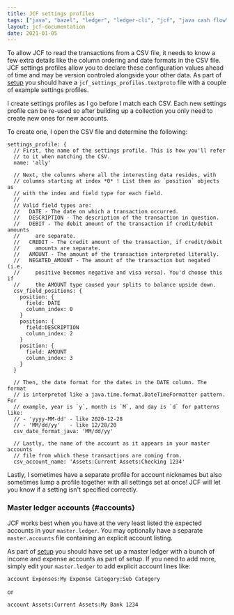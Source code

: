 ```yaml
---
title: JCF settings profiles
tags: ["java", "bazel", "ledger", "ledger-cli", "jcf", "java cash flow", "settings", "profiles", "csv"]
layout: jcf-documentation
date: 2021-01-05
---
```


To allow JCF to read the transactions from a CSV file, it needs to know a few extra details like the column ordering and date formats in the CSV file. JCF settings profiles allow you to declare these configuration values ahead of time and may be version controled alongside your other data. As part of [setup](/jcf/setup.html#create-the-repo) you should have a `jcf_settings_profiles.textproto` file with a couple of example settings profiles.

I create settings profiles as I go before I match each CSV. Each new settings profile can be re-used so after building up a collection you only need to create new ones for new accounts.

To create one, I open the CSV file and determine the following:

```
settings_profile: {
  // First, the name of the settings profile. This is how you'll refer
  // to it when matching the CSV.
  name: 'ally'

  // Next, the columns where all the interesting data resides, with
  // columns starting at index *0* ! List them as `position` objects as
  // with the index and field type for each field.
  //
  // Valid field types are:
  //   DATE - The date on which a transaction occurred.
  //   DESCRIPTION - The description of the transaction in question.
  //   DEBIT - The debit amount of the transaction if credit/debit amounts
  //     are separate.
  //   CREDIT - The credit amount of the transaction, if credit/debit
  //     amounts are separate.
  //   AMOUNT - The amount of the transaction interpreted literally.
  //   NEGATED_AMOUNT - The amount of the transaction but negated (i.e.
  //     positive becomes negative and visa versa). You'd choose this if
  //     the AMOUNT type caused your splits to balance upside down.
  csv_field_positions: {
    position: {
      field: DATE
      column_index: 0
    }
    position: {
      field:DESCRIPTION
      column_index: 2
    }
    position: {
      field: AMOUNT
      column_index: 3
    }
  }

  // Then, the date format for the dates in the DATE column. The format
  // is interpreted like a java.time.format.DateTimeFormatter pattern. For
  // example, year is `y`, month is `M`, and day is `d` for patterns like:
  // - 'yyyy-MM-dd' - like 2020-12-28
  // - 'MM/dd/yy'   - like 12/28/20
  csv_date_format_java: 'MM/dd/yy'

  // Lastly, the name of the account as it appears in your master accounts
  // file from which these transactions are coming from.
  csv_account_name: 'Assets:Current Assets:Checking 1234'
```

Lastly, I sometimes have a separate profile for account nicknames but also sometimes lump a profile together with all settings set at once! JCF will let you know if a setting isn't specified correctly.

### Master ledger accounts {#accounts}

JCF works best when you have at the very least listed the expected accounts in your `master.ledger`. You may optionally have a separate `master.accounts` file containing an explicit account listing.

As part of [setup](/jcf/setup.html#create-the-repo) you should have set up a master ledger with a bunch of income and expense accounts as part of setup. If you need to add more, simply edit your `master.ledger` to add explicit account lines like:

```
account Expenses:My Expense Category:Sub Category 
```

or

```
account Assets:Current Assets:My Bank 1234
```
